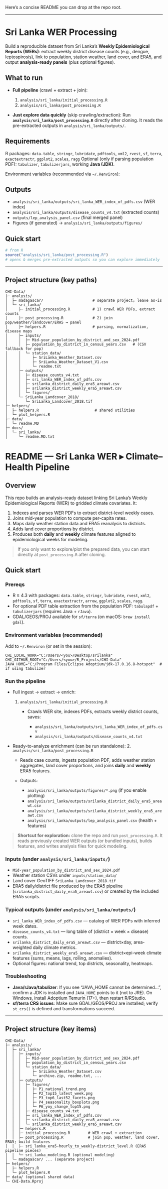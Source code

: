 Here’s a concise README you can drop at the repo root.

---

# Sri Lanka WER Processing

Build a reproducible dataset from Sri Lanka’s **Weekly Epidemiological Reports (WERs)**: extract weekly district disease counts (e.g., dengue, leptospirosis), link to population, station weather, land cover, and ERA5, and output **analysis-ready panels** (plus optional figures).

## What to run

* **Full pipeline** (crawl + extract + join):

  1. `analysis/sri_lanka/initial_processing.R`
  2. `analysis/sri_lanka/post_processing.R`

* **Just explore data quickly** (skip crawling/extraction):
  Run **`analysis/sri_lanka/post_processing.R`** directly after cloning.
  It reads the pre-extracted outputs in `analysis/sri_lanka/outputs/`.

## Requirements

R packages: `data.table`, `stringr`, `lubridate`, `pdftools`, `xml2`, `rvest`,
`sf`, `terra`, `exactextractr`, `ggplot2`, `scales`, `ragg`
Optional (only if parsing population PDF): `tabulizer`, `tabulizerjars`, working **Java (JDK)**.

Environment variables (recommended via `~/.Renviron`):

## Outputs

* `analysis/sri_lanka/outputs/sri_lanka_WER_index_of_pdfs.csv` (WER index)
* `analysis/sri_lanka/outputs/disease_counts_v4.txt` (extracted counts)
* `outputs/lep_analysis_panel.csv` (final merged panel)
* Figures (if generated) → `analysis/sri_lanka/outputs/figures/`

## Quick start

```r
# from R
source("analysis/sri_lanka/post_processing.R")
# opens & merges pre-extracted outputs so you can explore immediately
```

---

## Project structure (key paths)

```text
CHI-Data/
├─ analysis/
│  ├─ madagascar/                      # separate project; leave as-is
│  └─ sri_lanka/
│     ├─ initial_processing.R          # 1) crawl WER PDFs, extract counts
│     ├─ post_processing.R             # 2) join pop/weather/landcover/ERA5 → panel
│     ├─ helpers.R                     # parsing, normalization, disease maps
│     ├─ inputs/
│     │  ├─ Mid-year_population_by_district_and_sex_2024.pdf
│     │  ├─ population_by_district_in_census_years.csv   # (CSV fallback for pop)
│     │  └─ station_data/
│     │     ├─ SriLanka_Weather_Dataset.csv
│     │     ├─ SriLanka_Weather_Dataset_V1.csv
│     │     └─ readme.txt
│     ├─ outputs/
│     │  ├─ disease_counts_v4.txt
│     │  ├─ sri_lanka_WER_index_of_pdfs.csv
│     │  ├─ srilanka_district_daily_era5_areawt.csv
│     │  ├─ srilanka_district_weekly_era5_areawt.csv
│     │  └─ figures/
│     └─ SriLanka_Landcover_2018/
│        └─ SriLanka_Landcover_2018.tif
├─ helpers/
│  ├─ helpers.R                         # shared utilities
│  └─ plot_helpers.R
├─ data/
│  └─ readme.MD
├─ docs/
│  └─ sri_lanka/
│     └─ readme.MD.txt
```



# README — Sri Lanka WER ▸ Climate–Health Pipeline

## Overview

This repo builds an analysis-ready dataset linking Sri Lanka’s Weekly Epidemiological Reports (WER) to gridded climate covariates. It:

1. Indexes and parses WER PDFs to extract district-level weekly cases.
2. Joins mid-year population to compute per-capita rates.
3. Maps daily weather station data and ERA5 reanalysis to districts.
4. Adds land cover proportions by district.
5. Produces both **daily** and **weekly** climate features aligned to epidemiological weeks for modeling.

> If you only want to explore/plot the prepared data, you can start directly at `post_processing.R` after cloning.

## Quick start

### Prereqs

* R ≥ 4.3 with packages: `data.table`, `stringr`, `lubridate`, `rvest`, `xml2`, `pdftools`, `sf`, `terra`, `exactextractr`, `arrow`, `ggplot2`, `scales`, `ragg`.
* For optional PDF table extraction from the population PDF: `tabulapdf` + `tabulizerjars` (requires Java + `rJava`).
* GDAL/GEOS/PROJ available for `sf/terra` (on macOS: `brew install gdal`).

### Environment variables (recommended)

Add to `~/.Renviron` (or set in the session):

```
CHI_LOCAL_WORK="C:/Users/<you>/Desktop/srilanka"
CHI_GITHUB_ROOT="C:/Users/<you>/R_Projects/CHI-Data"
JAVA_HOME="C:/Program Files/Eclipse Adoptium/jdk-17.0.16.8-hotspot"  # if using tabulizer
```

### Run the pipeline

* Full ingest → extract → enrich:

  1. `analysis/sri_lanka/initial_processing.R`

     * Crawls WER site, indexes PDFs, extracts weekly district counts, saves:

       * `analysis/sri_lanka/outputs/sri_lanka_WER_index_of_pdfs.csv`
       * `analysis/sri_lanka/outputs/disease_counts_v4.txt`
* Ready-to-analyze enrichment (can be run standalone):
  2\. `analysis/sri_lanka/post_processing.R`

  * Reads case counts, ingests population PDF, adds weather station aggregates, land cover proportions, and joins **daily** and **weekly** ERA5 features.
  * Outputs:

    * `analysis/sri_lanka/outputs/figures/*.png` (if you enable plotting)
    * `analysis/sri_lanka/outputs/srilanka_district_daily_era5_areawt.csv`
    * `analysis/sri_lanka/outputs/srilanka_district_weekly_era5_areawt.csv`
    * `analysis/sri_lanka/outputs/lep_analysis_panel.csv` (health + features)

> **Shortcut for exploration:** clone the repo and run `post_processing.R`. It reads previously created WER outputs (or bundled inputs), builds features, and writes analysis files for quick modeling.

### Inputs (under `analysis/sri_lanka/inputs/`)

* `Mid-year_population_by_district_and_sex_2024.pdf`
* Weather station CSVs under `inputs/station_data/`
* Land cover GeoTIFF `SriLanka_Landcover_2018.tif`
* ERA5 daily/district file produced by the ERA5 pipeline (`srilanka_district_daily_era5_areawt.csv`) or created by the included ERA5 scripts.

### Typical outputs (under `analysis/sri_lanka/outputs/`)

* `sri_lanka_WER_index_of_pdfs.csv` — catalog of WER PDFs with inferred week dates.
* `disease_counts_v4.txt` — long table of (district × week × disease) counts.
* `srilanka_district_daily_era5_areawt.csv` — district×day, area-weighted daily climate metrics.
* `srilanka_district_weekly_era5_areawt.csv` — district×epi-week climate features (sums, means, lags, rolling, anomalies).
* Optional figures: national trend, top districts, seasonality, heatmaps.

### Troubleshooting

* **Java/rJava/tabulizer**: If you see “JAVA\_HOME cannot be determined…”, confirm a JDK is installed and `JAVA_HOME` points to it (not to JRE). On Windows, install Adoptium Temurin (17+), then restart R/RStudio.
* **sf/terra CRS issues**: Make sure GDAL/GEOS/PROJ are installed; verify `st_crs()` is defined and transformations succeed.

---

## Project structure (key items)

```
CHI-Data/
├─ analysis/
│  ├─ sri_lanka/
│  │  ├─ inputs/
│  │  │  ├─ Mid-year_population_by_district_and_sex_2024.pdf
│  │  │  ├─ population_by_district_in_census_years.csv
│  │  │  └─ station_data/
│  │  │     ├─ SriLanka_Weather_Dataset.csv
│  │  │     └─ archive.zip, readme.txt, ...
│  │  ├─ outputs/
│  │  │  ├─ figures/
│  │  │  │  ├─ P1_national_trend.png
│  │  │  │  ├─ P2_top15_latest_week.png
│  │  │  │  ├─ P3_top6_last52_facets.png
│  │  │  │  ├─ P4_seasonality_boxplots.png
│  │  │  │  └─ P6_yoy_change_top15.png
│  │  │  ├─ disease_counts_v4.txt
│  │  │  ├─ sri_lanka_WER_index_of_pdfs.csv
│  │  │  ├─ srilanka_district_daily_era5_areawt.csv
│  │  │  └─ srilanka_district_weekly_era5_areawt.csv
│  │  ├─ helpers.R
│  │  ├─ initial_processing.R        # WER crawl + extraction
│  │  ├─ post_processing.R           # join pop, weather, land cover, ERA5; build features
│  │  ├─ sri_lanka_era5-hourly_to_weekly-district_level.R (ERA5 pipeline pieces)
│  │  └─ sri_lanka_modeling.R (optional modeling)
│  └─ madagascar/ ... (separate project)
├─ helpers/
│  ├─ helpers.R
│  └─ plot_helpers.R
├─ data/ (optional shared data)
└─ CHI-Data.Rproj
```


